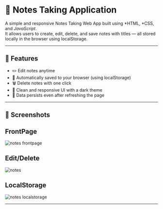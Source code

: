 # 📝 Notes Taking Application

A simple and responsive Notes Taking Web App built using *HTML, *CSS, and *JavaScript*.  
It allows users to create, edit, delete, and save notes with titles — all stored locally in the browser using localStorage.

---

## 🌟 Features

- ✏️ Edit notes anytime
- 💾 Automatically saved to your browser (using localStorage)
- 🗑️ Delete notes with one click
- 🎨 Clean and responsive UI with a dark theme
- 🔄 Data persists even after refreshing the page

---

## 📸 Screenshots

## FrontPage
![notes frontpage](https://github.com/user-attachments/assets/1da1df70-d482-4157-b180-874d76da556b)

## Edit/Delete
![notes](https://github.com/user-attachments/assets/182bee42-e87a-4854-b622-b9e52bbc29fc)


## LocalStorage

![notes localstorage](https://github.com/user-attachments/assets/3a433cfe-d4ec-418a-9e03-e1a8ba7775f5)

---

